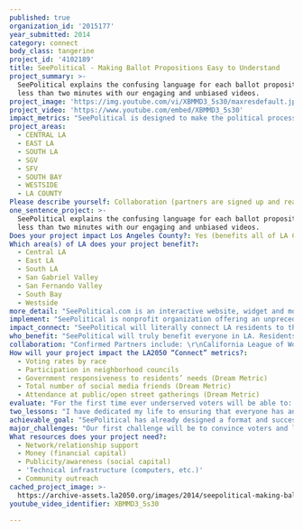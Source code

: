 ```yaml
---
published: true
organization_id: '2015177'
year_submitted: 2014
category: connect
body_class: tangerine
project_id: '4102189'
title: SeePolitical - Making Ballot Propositions Easy to Understand
project_summary: >-
  SeePolitical explains the confusing language for each ballot proposition in
  less than two minutes with our engaging and unbiased videos.
project_image: 'https://img.youtube.com/vi/XBMMD3_5s30/maxresdefault.jpg'
project_video: 'https://www.youtube.com/embed/XBMMD3_5s30'
impact_metrics: "SeePolitical is designed to make the political process less political and more transparent and accessible for everyone regardless of socio-economic status or education level. It shouldn’t be necessary to be a lawyer or a politico in order to understand the complex language on each ballot.  \r\n\r\nMany people in our city are often too intimidated to vote or don’t feel like their vote actually counts, and who can blame them? Ballot measures are sometimes purposefully written to confuse and deter voter participation. SeePolitical will eliminate the phrase from our electoral lexicon, “Does No, mean Yes or Yes, mean No?” \r\n\r\nGovernment programs will respond to the needs of its constituents and empower Angelenos during the decision making process. Finally, everyone will have an opportunity to participate in our democratic process and make informed decisions in the voting booth.  "
project_areas:
  - CENTRAL LA
  - EAST LA
  - SOUTH LA
  - SGV
  - SFV
  - SOUTH BAY
  - WESTSIDE
  - LA COUNTY
Please describe yourself: Collaboration (partners are signed up and ready to hit the ground running!)
one_sentence_project: >-
  SeePolitical explains the confusing language for each ballot proposition in
  less than two minutes with our engaging and unbiased videos.
Does your project impact Los Angeles County?: Yes (benefits all of LA County)
Which area(s) of LA does your project benefit?:
  - Central LA
  - East LA
  - South LA
  - San Gabriel Valley
  - San Fernando Valley
  - South Bay
  - Westside
more_detail: "SeePolitical.com is an interactive website, widget and mobile app providing objective, easily understood information about ballot propositions for all Angelenos. Trying to understand the complex language found on most ballots is frustrating and often results in uninformed voters approving unintended consequences. In the case for our region, most voters are not even participating. The June 2014 primary turned out an alarmingly record-low number of voters in Los Angeles County. \r\n\r\nSeePolitical breaks the mold by offering unbiased entertaining educational content that informs and empowers voters in English and in Spanish. "
implement: "SeePolitical is nonprofit organization offering an unprecedented service: Concise, unbiased, entertaining information on ballot measures, which we all crave. \r\n\r\nLos Angeles is the perfect place for SeePolitical to start educating voters. Voters in this city are confronted multiple times a year with major public policy issues with huge social implications and billions of dollars at stake. SeePolitical’s initial goal is to educate and inform Angelenos about the implications of each statewide ballot measure.  \r\n\r\nAfter a successful trial in Los Angeles, SeePolitical will begin to cover ballot props in other cities and states. SeePolitical has the potential to be the go-to source for voter education and will quickly surpass outdated text heavy formats currently used to inform the public.\r\n\r\nWe have already built an incredible team in Los Angeles and tested the concept, now it’s time to execute:\r\n1)\tSeePolitical and the League of Women Voters have teamed up to conduct expert policy research & analysis for each ballot proposition, ensuring a fair and balanced explanation for both the Yes and No side.\r\n2)\tOur Emmy-award winning studio, Imaginary Forces, located in LA translates this research into informative, engaging videos explaining each ballot prop less than 2 minutes.\r\n3)\tSeePolitical’s videos will be distributed to partner organizations and media outlets across LA County for mass distribution. \r\n4)\tVoters can watch our videos on the web or from any mobile device, and save their voting preferences on SeePolitical’s mobile app which they can use as their personal cheat sheet on Election Day!\r\n5)\tSeePolitical will have unprecedented real-time polling data and insights to localized and aggregate voter behavior and trends.\r\n\t\r\nSeePolitical’s characters clarify what a YES vote entails and what a NO vote entails for each proposition during a 60-90 second animated, audio cartoon clip. Each viewer can save his/her choice by clicking on the YES, NO, or MAYBE button at the bottom of the screen. The viewer then has the option to print or save their selections for easy reference that will be emailed and/or texted to them when it is time to vote.\r\n"
impact_connect: "SeePolitical will literally connect LA residents to the issues we are expected to vote on.  SeePolitical strives to increase understanding of major public policy issues by reaching target demographics in their environments with engaging, interactive and entertaining content.\r\n\r\nOur nonprofit organization has developed a novel method to address a major social problem in our city - voter confusion and voter apathy - which are inherently linked. After proving our concept this year in Los Angeles, SeePolitical will provide a platform for all Angelenos to discuss and organize around political issues.\r\n\r\nSeePolitical can provide an innovative approach to explaining ballot measures that surpasses the status quo in impact and cost. \r\n\r\nSeePolitical’s integrity is established with completely unbiased and objective explanations. We utilize the Attorney General and Secretary of State’s public voter guide as our primary source of analysis. The popularity of SeePolitical will lie in our ability to convey this information to Angelenos through dynamic animation. The success of SeePolitical lies in our ability to engage potential voters in their online environments, provide cutting edge easy to use tools for understanding and make them care enough to share. The outcome will be a well-informed voting public in this city with a clear understanding of each proposition we encounter in the voting booth.  SeePolitical’s bottom line is to increase overall voter turnout at each election and connect Angelenos to some of the most important issues we face as a city and region.  \r\n\r\nSeePolitical will engage users in their social environments through custom built social media and mobile applications giving them the ability to interact with each other and share. For instance, your friend in Silver Lake took a SeePolitical poll on Facebook and another one in Boyle Heights shared their thoughts and video via our iPhone application. Our mobile rich media widgets will inform target audiences by offering value added content on partner websites. \r\n\r\nLong term plans include building a walled garden social network for voters in our city to align and organize around issues dear to them, archiving ballot measures and voter behaviors, becoming a valuable source of educational information for students involved with the formulation of public policy and expanding the scope to a national scale. "
who_benefit: "SeePolitical will truly benefit everyone in LA. Residents who feel it is their civic duty to vote but don’t want to spend too much time learning about propositions will be able to enjoy SeePolitical’s entertaining and informative content.  New U.S. citizens who don’t read English well enough to truly understand the legal jargon on each ballot will have an opportunity to watch and listen to SeePolitical’s explanations in their native tongue.  The seasoned voter will also enjoy a new and refreshing take on explaining policy issues, in addition to access to links to outside content that can offer more in-depth explanations. Teachers in our classrooms will finally have a tool to help their students learn about the complex issues that their parents are voting on as well as the very process that they too will be expected to participate in as adult citizens.  When it comes down to it, everyone in our great city will benefit from SeePolitical’s content and voter tool.\r\n\r\nThe organization was started with a goal and a dream four years ago. To date, we have created an ecosystem of partnerships, distribution channels and affiliations to political organizations that led to our beta launch in Summer and Fall 2012 elections.  Since 2012 we have secured major partnerships with LA’s own Emmy Award winning animation studio, Imaginary Forces, and the USC's Unruh Institute of Politics (their students assist in our policy analysis research) as well as the Otis College of Art and Design near LAX. \r\n\r\nWe intend to impact as much of the population as possible in future elections, but do have some specific segments we are focusing on, such as: African American, Latino and Asian populations; young voters; low-income voters; immigrants; and as part of our dedication to education a subcategory would be students not old enough to vote. \r\n\r\nThere are persistent gaps in voter turnout by income and educational attainment. Percentage of eligible youth vote turnout (18-29 years old) is also at a historic low lending to a “political lag” by which the public policies adopted don’t reflect the needs of the citizenry, because most aren’t participating. \r\n\r\nSeePolitical will offer teachers in the classroom a free and easy to use tool to teach their students about the major public policy issues of the day, as well as issues from the past.  We can offer a unique and entertaining format to get kids in LAUSD and surrounding school districts interested and involved in the democratic process.\r\n"
collaboration: "Confirmed Partners include: \r\nCalifornia League of Women Voters – “The League” has been the gold standard in voter education for nearly 100 years. The League has officially partnered with SeePolitical this year in our policy research and distribution of our video content. \r\n\r\nImaginary Forces – Our Emmy award winning animation studio located in West LA creates and develops video content for SeePolitical. Since 1996, Imaginary Forces has told many stories, pushed many boundaries and entertained audiences through their work. \r\n\r\nUSC's Unruh Institute of Politics - is dedicated to bridging\L the academic study of politics with practical experience. This includes an internship program with SeePolitical that started January 2014 where students learn about California’s direct democracy system and participate in research and analysis of current and future ballot propositions. \r\n\r\nOtis College of Art and Design - Established in 1918, Otis College of Art and Design is L.A.’s first independent professional school of art. In coordination with the college’s liberal arts and digital media departments, the college is offering a multi-disciplinary SeePolitical work-study course for their seniors.\r\n\r\nGuru Media Solutions – Guru is a full service agency empowering movements through compelling digital campaigns and brand experiences. Guru is a nimble, creative, independent minded digital marketing agency serving purpose-driven campaigns, organizations, and brands. \r\n\r\nThe California Channel – The California Channel a.k.a. California’s C-SPAN station has agreed to air SeePolitical’s informative ballot prop videos prior to the November election. \r\n\r\nSeePolitical is in serious partnership discussions with: Univision (distribution and Spanish voice overs), 89.3 FM KPCC (distribution), YouTube (distribution), FWD.us (distribution and engagement), and Yelp.com (distribute our videos to over 1.4 million of their Los Angeles County subscribers).\r\n\r\nEach day our list of partners and collaborators grow because people understand the need for our service and want to encourage voter participation in LA. \r\n\r\nIn order for our partnerships to succeed, SeePolitical must: 1) Deliver high quality videos that engage our audience 2) Provide strictly unbiased interpretations for each ballot proposition 3) Continue to nurture our existing relationships and develop relationships beyond our initial scope by directly engaging each organization’s membership and/or audience."
How will your project impact the LA2050 “Connect” metrics?:
  - Voting rates by race
  - Participation in neighborhood councils
  - Government responsiveness to residents’ needs (Dream Metric)
  - Total number of social media friends (Dream Metric)
  - Attendance at public/open street gatherings (Dream Metric)
evaluate: "For the first time ever underserved voters will be able to: Quickly and easily understand ballot propositions that affect them; easily record thoughts on ballot propositions and establish reminders for specific voting dates; quickly share thoughts with friends in Los Angeles and other interested parties through established social networks; interact with the next generation of voter education tools via their device of choice\r\n\r\nHow We Measure Success:\r\n➢\tBuild Relationships Through Digital/Social:\r\n•\tAttract -> Convert -> Support -> Extend\r\n➢\tMeasure Effectiveness of Campaign through Impressions -> Leads -> Conversions -> Loyalty/Engagement\r\n\r\nWe want to meet our brand awareness goal by engaging at least 5% of California registered voters, which equals approximately 890,000 people, mostly in the Los Angeles region. \r\n\r\nMetric Goals\r\nWeb: \t50k monthly unique visits\r\nSocial Media/Emails:\t 50k+ Database\r\nVideo Impressions:\t1M+ video impressions\r\nWidgets Distributed:\t50+\r\nWidget Impressions:\t500k+\r\n"
two_lessons: "I have dedicated my life to ensuring that everyone has an equal opportunity to participate in the political process. My work as communications and legislative director for LA City Councilmembers Bill Rosendahl and Mike Bonin prepared me with the skills necessary to navigate the choppy waters of Los Angeles politics.  \r\n\r\nEven in City Hall, I noticed most professional policymakers couldn’t understand the complex language for ballot propositions.  I had an epiphany when the LA Times called me to find out how Councilmember Rosendahl was going to vote on the 2008 election, and it took us over five hours to fill out his ballot. Rosendahl, the first openly gay councilmember in LA history didn’t even know if he should vote YES or NO on Proposition 8, one of the most important votes of his life. I wondered, “If it takes him this long to understand the ballot propositions, how can the average voter be expected to get it?” \r\n\r\nSeePolitical is trying to break down the barriers of entry into the political process.  In particular, new voters and naturalized immigrants, confront the daunting task of educating themselves on the major policy issues of the day with little or no assistance from our government. Even worse, voters are bombarded with advertisements from proponents and opponents of propositions that confuse and belittle the democratic process.\r\n\r\nMaking informed decisions on ballot measures is about to become even more confusing for voters following the January 2010 5-4 Supreme Court ruling that unions and corporations are allowed to donate an unlimited amount of funds towards campaign advertising. The Supreme Court made another ruling this year that lifts the cap a wealthy individual can donate to all political candidates. \r\n\r\nUnfortunately, Americans are beginning to feel the detrimental effects of an even more muddled and confusing education process.  This is another reason why SeePolitical is more necessary now than ever – to bring the balance back. "
achievable_goal: "SeePolitical has already designed a format and successfully tested our educational videos and mobile technology. We have also forged important distribution partnerships to expand our reach with traditional organizations like the League of Women Voters and online companies like Yelp. We are ready to rock!\r\n\r\nDuring the start-up phase this year, the following major events will occur, some simultaneously:\r\n\r\n2 Months:\r\n➢\tObtain $150,000 in first round funding for launch\r\n➢\tSolidify partnerships with the initial prospective distribution partners\r\n➢\tHire key personnel and expand SP’s technology teams\r\n➢\tIdentify all qualified propositions\r\n➢\tBegin production for videos for each proposition on the CA November 2014 ballot\r\n➢\tChoose content partners for full public launch in time for the November election\r\n➢\tEstablish branding, design and overall creative direction\r\n➢\tFinalize operating procedures\r\n➢\tEstablish initial marketing campaign\r\n➢\tDevelop & launch Alpha site\r\n\r\n4 Months:\r\n➢\tBegin process of raising A round financing through proven success\r\n➢\tSolidify creative partnerships with key political and voter-registration organizations for distribution\r\n➢\tFinalize Operating Procedures\r\n➢\tAll proposition animations completed \r\n➢\tLaunch populated Alpha website and applications\r\n➢\tDelivery of vote reminders by next Election Day \r\n➢\tBegin process of raising A round financing through proof of concept\r\n➢\tEstablish plans for scaling to other markets\r\n➢\tSocial media, publicity and media buying blitz\r\n➢\tFinalize partnerships (distribution points and relevant influencers) for next election season\r\n\r\n1 Year:\r\n➢\tObtain $750,000 in phase 2 Foundation funding and grants \r\n➢\tExpand SeePolitical model to 5 more states\r\n➢\tExpand distribution and partnership network\r\n➢\tDevelop white labeling system for distribution networks\r\n➢\tDevelop Business analytics monetization avenue\r\n➢\tExpand prototypes and thinking for next tier of state launches\r\n"
major_challenges: "Our first challenge will be to convince voters and likely voters that their vote counts and a better option is available to learn about what's on their ballot.  Los Angeles already experienced record low voter turnout during the June 2014 primary indicating a lack of enthusiasm and interest in our elections.  Voting is not a priority for many people in our city – we believe this is because the information is not being communicated in a dynamic format people in LA have come to expect. It will be challenging to overcome the voter apathy experienced by millions of Angelenos, however, we believe it is a challenge worth facing considering the long-term dire consequences of a disinterested voting population. \r\n\r\nWe aim to address this serious challenge by partnering with trusted social media partners like Yelp, YouTube, and Facebook, as well as traditional political organizations such as the League of Women Voters, California Common Cause, Head Count, and Voto Latino to distribute our videos and voter tool in order to engage their members/audiences.\r\n\r\nAnother major challenge will be our ability to raise enough funds to produce high quality educational videos.  SeePolitical is in the beginning stages of fundraising and seeking financial contributions to produce our ballot prop videos and distribute them to everyone in this city. Winning this challenge would be a “shot in the arm” and allow us to immediately begin video production ensuring every Angeleno has a clear understanding of their ballot. \r\n"
What resources does your project need?:
  - Network/relationship support
  - Money (financial capital)
  - Publicity/awareness (social capital)
  - 'Technical infrastructure (computers, etc.)'
  - Community outreach
cached_project_image: >-
  https://archive-assets.la2050.org/images/2014/seepolitical-making-ballot-propositions-easy-to-understand/img.youtube.com/vi/XBMMD3_5s30/maxresdefault.jpg
youtube_video_identifier: XBMMD3_5s30

---
```

